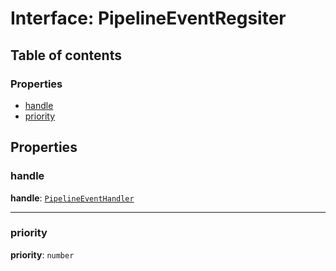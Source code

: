 # Interface: PipelineEventRegsiter

## Table of contents

### Properties

* [handle](/auto-docs/playground-react/interfaces/PipelineEventRegsiter.md#handle)
* [priority](/auto-docs/playground-react/interfaces/PipelineEventRegsiter.md#priority)

## Properties

### handle

**handle**: [`PipelineEventHandler`](/auto-docs/playground-react/types/PipelineEventHandler.md)

***

### priority

**priority**: `number`
